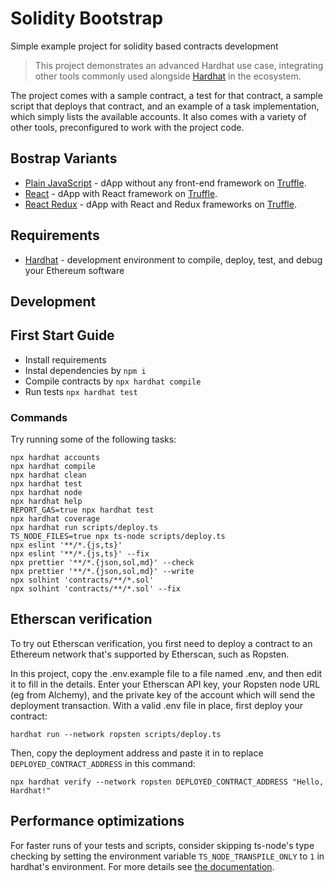 # Solidity Bootstrap

Simple example project for solidity based contracts development

> This project demonstrates an advanced Hardhat use case, integrating other tools commonly used alongside [Hardhat](https://hardhat.org/getting-started/) in the ecosystem.

The project comes with a sample contract, a test for that contract, a sample script that deploys that contract, and an example of a task implementation, which simply lists the available accounts. It also comes with a variety of other tools, preconfigured to work with the project code.

## Bostrap Variants

* [Plain JavaScript](https://github.com/LeoVS09/solidity-bootstrap/tree/plain-javascript) - dApp without any front-end framework on [Truffle](https://github.com/trufflesuite/truffle).
* [React](https://github.com/LeoVS09/solidity-bootstrap/tree/react) - dApp with React framework on [Truffle](https://github.com/trufflesuite/truffle).
* [React Redux](https://github.com/LeoVS09/solidity-bootstrap/tree/react-redux) - dApp with React and Redux frameworks on [Truffle](https://github.com/trufflesuite/truffle).

## Requirements

* [Hardhat](https://hardhat.org/getting-started/#installation) - development environment to compile, deploy, test, and debug your Ethereum software

## Development

## First Start Guide

* Install requirements
* Instal dependencies by `npm i`
* Compile contracts by `npx hardhat compile`
* Run tests `npx hardhat test`

### Commands

Try running some of the following tasks:

```shell
npx hardhat accounts
npx hardhat compile
npx hardhat clean
npx hardhat test
npx hardhat node
npx hardhat help
REPORT_GAS=true npx hardhat test
npx hardhat coverage
npx hardhat run scripts/deploy.ts
TS_NODE_FILES=true npx ts-node scripts/deploy.ts
npx eslint '**/*.{js,ts}'
npx eslint '**/*.{js,ts}' --fix
npx prettier '**/*.{json,sol,md}' --check
npx prettier '**/*.{json,sol,md}' --write
npx solhint 'contracts/**/*.sol'
npx solhint 'contracts/**/*.sol' --fix
```

## Etherscan verification

To try out Etherscan verification, you first need to deploy a contract to an Ethereum network that's supported by Etherscan, such as Ropsten.

In this project, copy the .env.example file to a file named .env, and then edit it to fill in the details. Enter your Etherscan API key, your Ropsten node URL (eg from Alchemy), and the private key of the account which will send the deployment transaction. With a valid .env file in place, first deploy your contract:

```shell
hardhat run --network ropsten scripts/deploy.ts
```

Then, copy the deployment address and paste it in to replace `DEPLOYED_CONTRACT_ADDRESS` in this command:

```shell
npx hardhat verify --network ropsten DEPLOYED_CONTRACT_ADDRESS "Hello, Hardhat!"
```

## Performance optimizations

For faster runs of your tests and scripts, consider skipping ts-node's type checking by setting the environment variable `TS_NODE_TRANSPILE_ONLY` to `1` in hardhat's environment. For more details see [the documentation](https://hardhat.org/guides/typescript.html#performance-optimizations).
